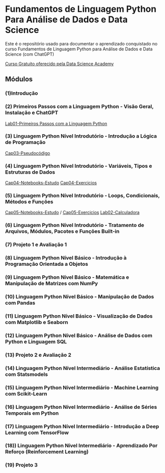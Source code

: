 # Fundamentos de Linguagem Python Para Análise de Dados e Data Science
Este é o repositório usado para documentar o aprendizado conquistado no curso Fundamentos de Linguagem Python para Análise de Dados e Data Science (com ChatGPT)

[Curso Gratuito oferecido pela Data Science Academy](https://www.datascienceacademy.com.br/course/fundamentos-de-linguagem-python-para-analise-de-dados-e-data-science)

## Módulos

### (1)Introdução

### (2) Primeiros Passos com a Linguagem Python - Visão Geral, Instalação e ChatGPT
[Lab01-Primeiros Passos com a Linguagem Python](https://github.com/LuisOTSG/python-fundamentos-dsa/blob/main/Cap02/Lab01.ipynb)
### (3) Linguagem Python Nível Introdutório - Introdução a Lógica de Programação
[Cap03-Pseudocódigo](https://github.com/LuisOTSG/python-fundamentos-dsa/blob/main/Cap03/Cap03.ipynb)
### (4) Linguagem Python Nível Introdutório - Variáveis, Tipos e Estruturas de Dados
[Cap04-Notebooks-Estudo](https://github.com/LuisOTSG/python-fundamentos-dsa/tree/main/Cap04/Notebooks)
[Cap04-Exercicios](https://github.com/LuisOTSG/python-fundamentos-dsa/tree/main/Cap04/Notebooks)
### (5) Linguagem Python Nível Introdutório - Loops, Condicionais, Métodos e Funções
[Cap05-Notebooks-Estudo](https://github.com/LuisOTSG/python-fundamentos-dsa/tree/main/Cap05/Notebooks) / 
[Cap05-Exercicios](https://github.com/LuisOTSG/python-fundamentos-dsa/tree/main/Cap05/Exercicios)
[Lab02-Calculadora](https://github.com/LuisOTSG/python-fundamentos-dsa/blob/main/Cap05/Lab2/calculadora.py)
### (6) Linguagem Python Nível Introdutório - Tratamento de Arquivos, Módulos, Pacotes e Funções Built-in

### (7) Projeto 1 e Avaliação 1

### (8) Linguagem Python Nível Básico - Introdução à Programação Orientada a Objetos

### (9) Linguagem Python Nível Básico - Matemática e Manipulação de Matrizes com NumPy

### (10) Linguagem Python Nível Básico - Manipulação de Dados com Pandas

### (11) Linguagem Python Nível Básico - Visualização de Dados com Matplotlib e Seaborn

### (12) Linguagem Python Nível Básico - Análise de Dados com Python e Linguagem SQL

### (13) Projeto 2 e Avaliação 2

### (14) Linguagem Python Nível Intermediário - Análise Estatística com Statsmodels

### (15) Linguagem Python Nível Intermediário - Machine Learning com Scikit-Learn

### (16) Linguagem Python Nível Intermediário - Análise de Séries Temporais em Python

### (17) Linguagem Python Nível Intermediário - Introdução a Deep Learning com TensorFlow

### (18)) Linguagem Python Nível Intermediário - Aprendizado Por Reforço (Reinforcement Learning)

### (19) Projeto 3
